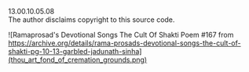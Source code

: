 13.00.10.05.08  
The author disclaims copyright to this source code.  

![Ramaprosad's Devotional Songs The Cult Of Shakti Poem #167 from https://archive.org/details/rama-prosads-devotional-songs-the-cult-of-shakti-pg-10-13-garbled-jadunath-sinha](thou_art_fond_of_cremation_grounds.png)
